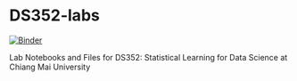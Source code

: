 # DS352-labs
[![Binder](https://mybinder.org/badge_logo.svg)](https://mybinder.org/v2/gh/donlapark/ds352-labs/HEAD)  

Lab Notebooks and Files for DS352: Statistical Learning for Data Science at Chiang Mai University
